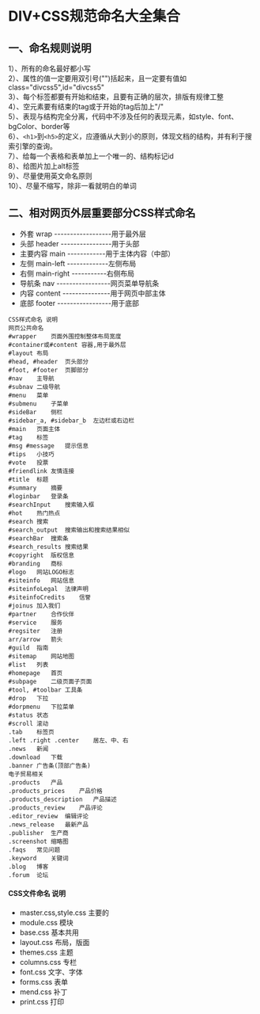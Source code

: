 # DIV+CSS规范命名大全集合

## 一、命名规则说明

  1）、所有的命名最好都小写  
  2）、属性的值一定要用双引号("")括起来，且一定要有值如class="divcss5",id="divcss5"  
  3）、每个标签都要有开始和结束，且要有正确的层次，排版有规律工整  
  4）、空元素要有结束的tag或于开始的tag后加上"/"  
  5）、表现与结构完全分离，代码中不涉及任何的表现元素，如style、font、bgColor、border等  
  6）、`<h1>`到`<h5>`的定义，应遵循从大到小的原则，体现文档的结构，并有利于搜索引擎的查询。  
  7）、给每一个表格和表单加上一个唯一的、结构标记id  
  8）、给图片加上alt标签  
  9）、尽量使用英文命名原则  
  10）、尽量不缩写，除非一看就明白的单词  

## 二、相对网页外层重要部分CSS样式命名

  * 外套 wrap ------------------用于最外层
  * 头部 header ----------------用于头部
  * 主要内容 main ------------用于主体内容（中部）
  * 左侧 main-left -------------左侧布局
  * 右侧 main-right -----------右侧布局
  * 导航条 nav -----------------网页菜单导航条
  * 内容 content ---------------用于网页中部主体
  * 底部 footer -----------------用于底部
```
CSS样式命名	说明
网页公共命名
#wrapper	页面外围控制整体布局宽度
#container或#content	容器,用于最外层
#layout	布局
#head, #header	页头部分
#foot, #footer	页脚部分
#nav	主导航
#subnav	二级导航
#menu	菜单
#submenu	子菜单
#sideBar	侧栏
#sidebar_a, #sidebar_b	左边栏或右边栏
#main	页面主体
#tag	标签
#msg #message	提示信息
#tips	小技巧
#vote	投票
#friendlink	友情连接
#title	标题
#summary	摘要
#loginbar	登录条
#searchInput	搜索输入框
#hot	热门热点
#search	搜索
#search_output	搜索输出和搜索结果相似
#searchBar	搜索条
#search_results	搜索结果
#copyright	版权信息
#branding	商标
#logo	网站LOGO标志
#siteinfo	网站信息
#siteinfoLegal	法律声明
#siteinfoCredits	信誉
#joinus	加入我们
#partner	合作伙伴
#service	服务
#regsiter	注册
arr/arrow	箭头
#guild	指南
#sitemap	网站地图
#list	列表
#homepage	首页
#subpage	二级页面子页面
#tool, #toolbar	工具条
#drop	下拉
#dorpmenu	下拉菜单
#status	状态
#scroll	滚动
.tab	标签页
.left .right .center	居左、中、右
.news	新闻
.download	下载
.banner	广告条(顶部广告条)
电子贸易相关
.products	产品
.products_prices	产品价格
.products_description	产品描述
.products_review	产品评论
.editor_review	编辑评论
.news_release	最新产品
.publisher	生产商
.screenshot	缩略图
.faqs	常见问题
.keyword	关键词
.blog	博客
.forum	论坛
```

#### CSS文件命名	说明
* master.css,style.css	主要的
* module.css	模块
* base.css	基本共用
* layout.css	布局，版面
* themes.css	主题
* columns.css	专栏
* font.css	文字、字体
* forms.css	表单
* mend.css	补丁
* print.css	打印
